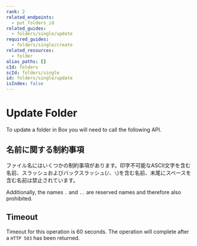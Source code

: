 ```yaml
---
rank: 2
related_endpoints:
  - put_folders_id
related_guides:
  - folders/single/update
required_guides:
  - folders/single/create
related_resources:
  - folder
alias_paths: []
cId: folders
scId: folders/single
id: folders/single/update
isIndex: false
---
```

# Update Folder

To update a folder in Box you will need to call the following API.

<Samples id="put_folders_id">

</Samples>

## 名前に関する制約事項

ファイル名にはいくつかの制約事項があります。印字不可能なASCII文字を含む名前、スラッシュおよびバックスラッシュ(`/`、`\`)を含む名前、末尾にスペースを含む名前は禁止されています。

Additionally, the names `.` and `..` are reserved names and therefore also prohibited.

## Timeout

Timeout for this operation is 60 seconds. The operation will complete after a `HTTP 503` has been returned.
